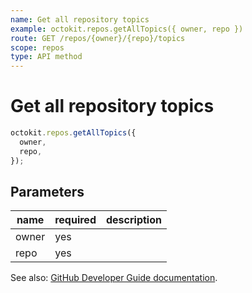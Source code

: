 ```yaml
---
name: Get all repository topics
example: octokit.repos.getAllTopics({ owner, repo })
route: GET /repos/{owner}/{repo}/topics
scope: repos
type: API method
---
```


# Get all repository topics

```js
octokit.repos.getAllTopics({
  owner,
  repo,
});
```

## Parameters

<table>
  <thead>
    <tr>
      <th>name</th>
      <th>required</th>
      <th>description</th>
    </tr>
  </thead>
  <tbody>
    <tr><td>owner</td><td>yes</td><td>

</td></tr>
<tr><td>repo</td><td>yes</td><td>

</td></tr>
  </tbody>
</table>

See also: [GitHub Developer Guide documentation](https://developer.github.com/v3/repos/#get-all-repository-topics).
